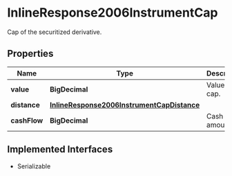 

# InlineResponse2006InstrumentCap

Cap of the securitized derivative.

## Properties

Name | Type | Description | Notes
------------ | ------------- | ------------- | -------------
**value** | **BigDecimal** | Value of the cap. |  [optional]
**distance** | [**InlineResponse2006InstrumentCapDistance**](InlineResponse2006InstrumentCapDistance.md) |  |  [optional]
**cashFlow** | **BigDecimal** | Cash flow amount. |  [optional]


## Implemented Interfaces

* Serializable


